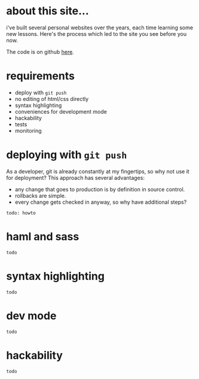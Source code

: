 about this site...
==================

i've built several personal websites over the years, each time learning some new lessons.
Here's the process which led to the site you see before you now.

The code is on github [here](http://github.com/echohead/echohead.org).

# requirements
* deploy with `git push`
* no editing of html/css directly
* syntax highlighting
* conveniences for development mode
* hackability
* tests
* monitoring

# deploying with `git push`
As a developer, git is already constantly at my fingertips, so why not use it for deployment?
This approach has several advantages:
* any change that goes to production is by definition in source control.
* rollbacks are simple.
* every change gets checked in anyway, so why have additional steps?

`todo: howto`

# haml and sass
`todo`

# syntax highlighting
`todo`

# dev mode
`todo`

# hackability
`todo`
